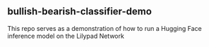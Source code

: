 ## bullish-bearish-classifier-demo

This repo serves as a demonstration of how to run a Hugging Face inference model on the Lilypad Network